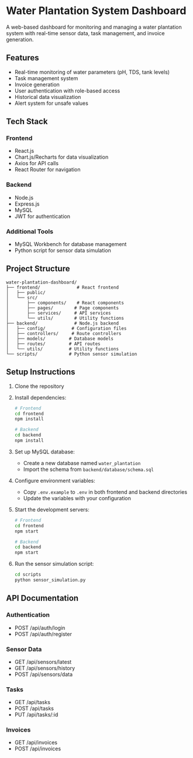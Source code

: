 # Water Plantation System Dashboard

A web-based dashboard for monitoring and managing a water plantation system with real-time sensor data, task management, and invoice generation.

## Features

- Real-time monitoring of water parameters (pH, TDS, tank levels)
- Task management system
- Invoice generation
- User authentication with role-based access
- Historical data visualization
- Alert system for unsafe values

## Tech Stack

### Frontend
- React.js
- Chart.js/Recharts for data visualization
- Axios for API calls
- React Router for navigation

### Backend
- Node.js
- Express.js
- MySQL
- JWT for authentication

### Additional Tools
- MySQL Workbench for database management
- Python script for sensor data simulation

## Project Structure

```
water-plantation-dashboard/
├── frontend/              # React frontend
│   ├── public/
│   └── src/
│       ├── components/    # React components
│       ├── pages/        # Page components
│       ├── services/     # API services
│       └── utils/        # Utility functions
├── backend/              # Node.js backend
│   ├── config/          # Configuration files
│   ├── controllers/     # Route controllers
│   ├── models/         # Database models
│   ├── routes/         # API routes
│   └── utils/          # Utility functions
└── scripts/            # Python sensor simulation
```

## Setup Instructions

1. Clone the repository
2. Install dependencies:
   ```bash
   # Frontend
   cd frontend
   npm install

   # Backend
   cd backend
   npm install
   ```

3. Set up MySQL database:
   - Create a new database named `water_plantation`
   - Import the schema from `backend/database/schema.sql`

4. Configure environment variables:
   - Copy `.env.example` to `.env` in both frontend and backend directories
   - Update the variables with your configuration

5. Start the development servers:
   ```bash
   # Frontend
   cd frontend
   npm start

   # Backend
   cd backend
   npm start
   ```

6. Run the sensor simulation script:
   ```bash
   cd scripts
   python sensor_simulation.py
   ```

## API Documentation

### Authentication
- POST /api/auth/login
- POST /api/auth/register

### Sensor Data
- GET /api/sensors/latest
- GET /api/sensors/history
- POST /api/sensors/data

### Tasks
- GET /api/tasks
- POST /api/tasks
- PUT /api/tasks/:id

### Invoices
- GET /api/invoices
- POST /api/invoices

